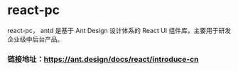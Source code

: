 # react-pc
react-pc， antd 是基于 Ant Design 设计体系的 React UI 组件库，主要用于研发企业级中后台产品。
###  链接地址：https://ant.design/docs/react/introduce-cn
